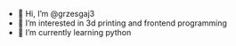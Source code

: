 - 👋 Hi, I’m @grzesgaj3
- 👀 I’m interested in 3d printing and frontend programming
- 🌱 I’m currently learning python


<!---
grzesgaj3/grzesgaj3 is a ✨ special ✨ repository because its `README.md` (this file) appears on your GitHub profile.
You can click the Preview link to take a look at your changes.
--->
